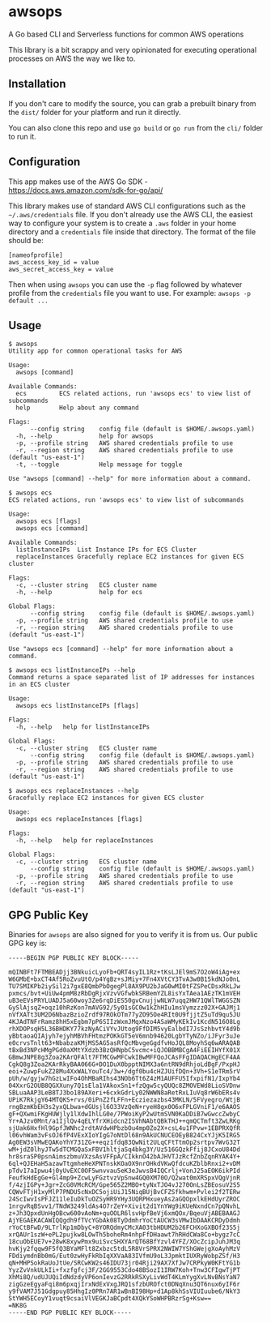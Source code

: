 # awsops
A Go based CLI and Serverless functions for common AWS operations

This library is a bit scrappy and very opinionated for executing operational processes on AWS the way we like to.

## Installation
If you don't care to modify the source, you can grab a prebuilt binary from the `dist/` folder for your 
platform and run it directly. 

You can also clone this repo and use `go build` or `go run` from the `cli/` folder to run it. 

## Configuration
This app makes use of the AWS Go SDK - https://docs.aws.amazon.com/sdk-for-go/api/

This library makes use of standard AWS CLI configurations such as the `~/.aws/credentials` file. If you don't already use the AWS CLI, the easiest way to configure your system is to create a `.aws` folder in your home directory and a `credentials` file inside that directory. The format of the file should be:

```
[nameofprofile]
aws_access_key_id = value
aws_secret_access_key = value
```

Then when using `awsops` you can use the `-p` flag followed by whatever profile from the `credentials` file you want to use. For example: `awsops -p default ...`

## Usage

```
$ awsops
Utility app for common operational tasks for AWS

Usage:
  awsops [command]

Available Commands:
  ecs         ECS related actions, run 'awsops ecs' to view list of subcommands
  help        Help about any command

Flags:
      --config string    config file (default is $HOME/.awsops.yaml)
  -h, --help             help for awsops
  -p, --profile string   AWS shared credentials profile to use
  -r, --region string    AWS shared credentials profile to use (default "us-east-1")
  -t, --toggle           Help message for toggle

Use "awsops [command] --help" for more information about a command.
```

```
$ awsops ecs
ECS related actions, run 'awsops ecs' to view list of subcommands

Usage:
  awsops ecs [flags]
  awsops ecs [command]

Available Commands:
  listInstanceIPs  List Instance IPs for ECS Cluster
  replaceInstances Gracefully replace EC2 instances for given ECS cluster

Flags:
  -c, --cluster string   ECS cluster name
  -h, --help             help for ecs

Global Flags:
      --config string    config file (default is $HOME/.awsops.yaml)
  -p, --profile string   AWS shared credentials profile to use
  -r, --region string    AWS shared credentials profile to use (default "us-east-1")

Use "awsops ecs [command] --help" for more information about a command.
```

```
$ awsops ecs listInstanceIPs --help
Command returns a space separated list of IP addresses for instances in an ECS cluster

Usage:
  awsops ecs listInstanceIPs [flags]

Flags:
  -h, --help   help for listInstanceIPs

Global Flags:
  -c, --cluster string   ECS cluster name
      --config string    config file (default is $HOME/.awsops.yaml)
  -p, --profile string   AWS shared credentials profile to use
  -r, --region string    AWS shared credentials profile to use (default "us-east-1")
```

```
$ awsops ecs replaceInstances --help
Gracefully replace EC2 instances for given ECS cluster

Usage:
  awsops ecs replaceInstances [flags]

Flags:
  -h, --help   help for replaceInstances

Global Flags:
  -c, --cluster string   ECS cluster name
      --config string    config file (default is $HOME/.awsops.yaml)
  -p, --profile string   AWS shared credentials profile to use
  -r, --region string    AWS shared credentials profile to use (default "us-east-1")
```

## GPG Public Key
Binaries for `awsops` are also signed for you to verify it is from us. Our public GPG key is:

```
-----BEGIN PGP PUBLIC KEY BLOCK-----

mQINBFt7FTMBEADjj3BNkuicLyoFb+QRT4syIL1Rz+tKsLJEl9mS7O2oW4iAg+ex
W6GMbE+bxCT4Af5RoZvuUtO/p4YgBz+sJMiy+7Fn4XVtCY3TvA3w0B15kdNJo0nL
TU7SMIKPb2iySil2i7gxE8QmbPbOgegPl8AX9PU2bJaG0wMI0tFZSPeCDsxRkLJw
pxmcs/bvt+UiUw4pmM8zRbDgRjxVzvVGfwbkSRBemYZL8isYxTAea1AEzTK1mVEH
uB3eEVsPRYLUADJ5a60woy3Ze6rqDiES50gvCnujjwNLW7uqq2HW71QWlTWGGSZN
GySlAjsqZ+oqz10hRzKon7mAVG92/5y01sGC0w1kZhHIu1msVymzzz02X+GAJMj1
nVfXATt3UM2D6NbazBzioZrdf97ROkOTm77yZO95Oe4RIt0U9fjjtZ5uTd9qu5JU
4KJAdTNFrRamz8hH5xEgbm7pP6SIIzWxmJMqxNzo4ASaWMyKEkIv1KcdN516O8Lg
rhXDOPsqH5L36BHDKY77kzNyACiVYvJUtog9FfDIM5vyEalbdI7JsSzhbvtY4d9b
yBbtaoaQIAjyh7ejyhMBVhFHtmzPOKkGT5eV6mnb94620LgbYTyNZo/iJFyr3uJe
e0crvsTnlt63+NbabzaKMjMS5AG5asRfQcMbvgeGgdfvHoJQL8MoyhSq6wARAQAB
tBxBd3NPcHMgPGd0aXMtYXdzb3BzQHNpbC5vcmc+iQJOBBMBCgA4FiEEIHYfX01X
GBmwJNPE8g3Zoa2KArQFAlt7FTMCGwMFCwkIBwMFFQoJCAsFFgIDAQACHgECF4AA
CgkQ8g3Zoa2KArRkyBAA066G+DO1DuX0bpptNIMX3a6ntRN9dRhjoLdBgF/PxpHJ
eoi+ZuwpFukZ28Mu4XxWALYouTc4/3w+/dgf0bu4cHZJUifDQn+3Vh+S1eTRm5rV
pUh/w/gyjw7hGzLwIFo4OhMBaRIhs43NOb6Tt6Z4zM1AUFFU5IfxpifN1/IxpYb4
04XxrG2OUB8QGXXuny7Q1sEla1VAkoxSn1+fzQgw5cyQUQc8ZMOVEWd8LioSVDnw
SBLuaAAP3LeB8TJ3bo189AXeri+6cxkGdrLy02NWWN8aRetRxLIuVq8rW6bERs4v
UPiK7RkjgY64MTQKS+rvs/0iPnZ2fLFFn+Ecziezazbs43MKLN/5FVyegro/WtjB
rngBzmKbEH3s2yxQLbwa+dGUsjl6O33VzQeN+ryeH8gx0O6xFPLGVniF1/e6AAOS
gF+QXwmiFKgHUWjly1lXdwIhlLG0e/7PWoiKyP2wUtmSVN0KaDDiB7wGwccZwbyC
Yr+AJzv0Mnt/a1IjlQv4qELYfrXHidcn2ISVhNAbtQBkTHJ++qmQCTmft3ZwLRKg
sjUak6HxfHl9GpfJWNhc2rdtAVdwHPbzbOu4mp0Zo2X+csL4u1FPvw+1EBPRXQfR
l06vhWam3vFsOJ6fP4VExXIoYIgG7oNtDl68n9AkUCNUCEOEyB824CxYJjK5IRG5
Ag0EW3sVMwEQAKoYhY731ZG++eqz1fdq83QwNit2ULqCFtTtmOp2srtpv7WvG32T
wM+jdZ0lhyJTw5dTCMGQaSxFBV1hltjaSq4bkg3Y/Uz516GQzkFfij8JCxoU84Dd
hr8sraSP0psnAimszbmuVXzsAsVFFpA/CIkknO42bAJHVTJzRcfZnbZqnRYAK4Y+
6ql+QJEHaH5azawTtgmheHeXPNTnskKOaOX9nrOHkdVKwQfdcuKZblbRnxi2+vDM
pTdv17aIpwu4j0yUvEXC0OF5wnvvau5eK3eJwvsB4IQCrlj+VonJ25aEOK6ikPId
FeufkHdEgGe+Gl4mp9+ZcwLyFGztvzVpSnw4GQ0XM70O/Q2wat0mXRSpxVQgVjnR
f/4zjIGPy+Jgr+ZcG0VMcRCM/Gpe565Z2MBO+tyNxTJO4vJ270OnLsZBEosuV2S5
CQWvFTjH1xyMlP7PNDU5cNxDC5ojiUiJ15NiqBUjBvCFZSfkhwm+Pvlei2f2TERw
24ScIwvIsPFJZ11leIuDkTuOZSyHR9YHy3UQRPHxueyAs2aGQOpxlkEHdUyrZROC
1nrgvRqBSvv1/TNdW3249ldAs4O7rZeY+Xivit2d1YnYWg9iKUeNxndCn7pQNvhL
z+Jh3QpxdUnHgOBcw600vAoNm+quOOLR6lsvHpfBeVj6xmQOx/BqeuVjABEBAAGJ
AjYEGAEKACAWIQQgdh9fTVcYGbAk08TyDdmhrYoCtAUCW3sVMwIbDAAKCRDyDdmh
rYoCtBFwD/9LTrlKp1mDbyC+8YORQdmyCMcXA03tbHDUM2b26FCHXoGXBOf23S5j
xrQAUr1szW+ePL2pujkw8LOwTh5boheRm4nhpFfDHaawt7hRHdCWa8Co+bygz7cC
18cuObEUE7v+28wK8xywPmx9uiSvcSHXYArQT68BfYzvl4YFZ/XOcZcipJuhJM3q
hvKjy2fqqw9F5fQ3BYaMFlt8Zxbzc5tdL5R8VrSPRX2NWIW7YShGWejgXoAyhMzV
FDdiymdnBb0mG/Eut0zwHyFkRbIqXXVaA83IVfmU9oL3JpmktIUXRyWobpZSf/H3
qN+MHPSokRaUoJtUe/SRCwKW2s46IDU73jr04Rji29AX7XfJw7CRPkyW0KFtYG1b
YyzZvVnkULkIi+fxzfgfcj3F/2GG9553Cdo48BSozI1IRW7Koh+Tnw3CFIgwTjPT
XhMi8Q/udUJUQiIdNdzdyVP6onIevzG2RRkRSXyLivWdT4KLmYygXvLNvBNsYaN7
zigGzeEgyaFqi8m6pxqjIrxNdExVxgJRQ1sfzbUROfct0DNqXnu3QT6nux6yIF6r
y9fVAM7J51Gdgpuy85HhgIz0PRn7AR1wBnBI98Hp+d1Ap8khSsVIUIuube6/NkY3
StYWH5ECoyY1vuqt9csaiVlVEGKJaBCpdt4XQkYSoWHPBRzrSg+Ksw==
=NK8G
-----END PGP PUBLIC KEY BLOCK-----
```